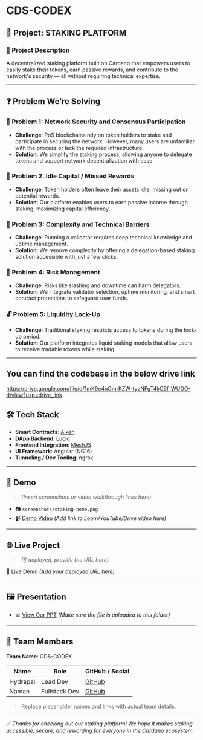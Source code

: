# CDS-CODEX

## 🚀 Project: STAKING PLATFORM

### 📄 Project Description

A decentralized staking platform built on Cardano that empowers users to easily stake their tokens, earn passive rewards, and contribute to the network's security — all without requiring technical expertise.

---

## ❓ Problem We’re Solving

### 🔐 Problem 1: Network Security and Consensus Participation

- **Challenge**: PoS blockchains rely on token holders to stake and participate in securing the network. However, many users are unfamiliar with the process or lack the required infrastructure.
- **Solution**: We simplify the staking process, allowing anyone to delegate tokens and support network decentralization with ease.

### 💸 Problem 2: Idle Capital / Missed Rewards

- **Challenge**: Token holders often leave their assets idle, missing out on potential rewards.
- **Solution**: Our platform enables users to earn passive income through staking, maximizing capital efficiency.

### 🧠 Problem 3: Complexity and Technical Barriers

- **Challenge**: Running a validator requires deep technical knowledge and uptime management.
- **Solution**: We remove complexity by offering a delegation-based staking solution accessible with just a few clicks.

### 🧯 Problem 4: Risk Management

- **Challenge**: Risks like slashing and downtime can harm delegators.
- **Solution**: We integrate validator selection, uptime monitoring, and smart contract protections to safeguard user funds.

### 🔓 Problem 5: Liquidity Lock-Up

- **Challenge**: Traditional staking restricts access to tokens during the lock-up period.
- **Solution**: Our platform integrates liquid staking models that allow users to receive tradable tokens while staking.

---

## You can find the codebase in the below drive link
https://drive.google.com/file/d/1mK9e4nOmrKZW-tyzNFgT4kC6f_WUOO-d/view?usp=drive_link

## 🛠️ Tech Stack

- **Smart Contracts**: [Aiken](https://aiken-lang.org/)
- **DApp Backend**: [Lucid](https://lucid.spacebudz.io/)
- **Frontend Integration**: [MeshJS](https://meshjs.dev/)
- **UI Framework**: Angular (NG16)
- **Tunneling / Dev Tooling**: ngrok

---

## 📸 Demo

> *(Insert screenshots or video walkthrough links here)*

- 📷 `screenshots/staking-home.png`
- 📹 [Demo Video](#) *(Add link to Loom/YouTube/Drive video here)*

---

## 🌐 Live Project

> *(If deployed, provide the URL here)*

[🔗 Live Demo](https://your-app-link.com) *(Add your deployed URL here)*

---

## 🖼️ Presentation

- 📊 [View Our PPT](https://docs.google.com/presentation/d/1zOmAN1SQn0PJQuRqrVLHBVjVgrqpyQRnFsuin7UT-MI) *(Make sure the file is uploaded to this folder)*

---

## 👥 Team Members

**Team Name**: CDS-CODEX

| Name           | Role                  | GitHub / Social |
|----------------|-----------------------|------------------|
| Hydrapal       | Lead Dev              | [GitHub](#)      |
| Naman          | Fullstack Dev         | [GitHub](#)      |

> Replace placeholder names and links with actual team details.

---

✅ *Thanks for checking out our staking platform! We hope it makes staking accessible, secure, and rewarding for everyone in the Cardano ecosystem.*

